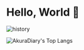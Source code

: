 # Hello, World 👋

<img src="https://github-readme-streak-stats.herokuapp.com/?user=egujito&theme=gruvbox" alt="history"/>

![AkuraDiary's Top Langs](https://github-readme-stats.vercel.app/api/top-langs/?username=egujito&theme=gruvbox&layout=compact)
